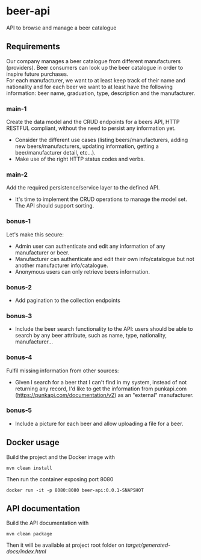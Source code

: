 # beer-api
API to browse and manage a beer catalogue

## Requirements
Our company manages a beer catalogue from different manufacturers (providers). Beer consumers
can look up the beer catalogue in order to inspire future purchases.  
For each manufacturer, we want to at least keep track of their name and nationality and for each
beer we want to at least have the following information: beer name, graduation, type, description
and the manufacturer.

### main-1
Create the data model and the CRUD endpoints for a beers API, HTTP RESTFUL
compliant, without the need to persist any information yet.
* Consider the different use cases (listing beers/manufacturers, adding new
beers/manufacturers, updating information, getting a beer/manufacturer
detail, etc...).
* Make use of the right HTTP status codes and verbs.

### main-2
Add the required persistence/service layer to the defined API.
* It's time to implement the CRUD operations to manage the model set. The
API should support sorting.

### bonus-1
Let's make this secure:
* Admin user can authenticate and edit any information of any manufacturer
or beer.
* Manufacturer can authenticate and edit their own info/catalogue but not
another manufacturer info/catalogue.
* Anonymous users can only retrieve beers information.

### bonus-2
* Add pagination to the collection endpoints

### bonus-3
* Include the beer search functionality to the API: users should be able to search by any
beer attribute, such as name, type, nationality, manufacturer...

### bonus-4
Fulfil missing information from other sources:
* Given I search for a beer that I can't find in my system, instead of not
returning any record, I'd like to get the information from punkapi.com
(https://punkapi.com/documentation/v2) as an "external" manufacturer.

### bonus-5
* Include a picture for each beer and allow uploading a file for a beer.

## Docker usage
Build the project and the Docker image with
```
mvn clean install
```
Then run the container exposing port 8080
```
docker run -it -p 8080:8080 beer-api:0.0.1-SNAPSHOT
```

## API documentation
Build the API documentation with
```
mvn clean package
```
Then it will be available at project root folder on _target/generated-docs/index.html_
